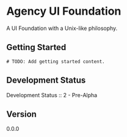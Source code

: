 # Agency UI Foundation

A UI Foundation with a Unix-like philosophy.

## Getting Started

`# TODO: Add getting started content.`

## Development Status

Development Status :: 2 - Pre-Alpha

## Version

0.0.0